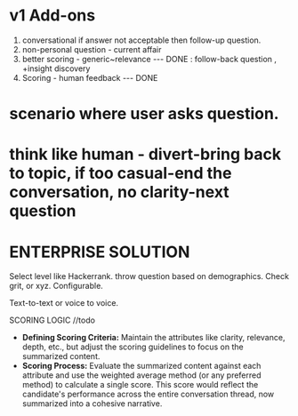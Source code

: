 # v1 Add-ons
1. conversational
    if answer not acceptable then follow-up question.
2. non-personal question - current affair
3. better scoring - generic~relevance --- DONE : follow-back question , 
    +insight discovery
4. Scoring - human feedback --- DONE

# scenario where user asks question.
# think like human - divert-bring back to topic, if too casual-end the conversation, no clarity-next question

# ENTERPRISE SOLUTION
Select level like Hackerrank. throw question based on demographics. 
Check grit, or xyz. Configurable.

Text-to-text or voice to voice.




SCORING LOGIC //todo

- **Defining Scoring Criteria:** Maintain the attributes like clarity, relevance, depth, etc., but adjust the scoring guidelines to focus on the summarized content.
- **Scoring Process:** Evaluate the summarized content against each attribute and use the weighted average method (or any preferred method) to calculate a single score. This score would reflect the candidate's performance across the entire conversation thread, now summarized into a cohesive narrative.